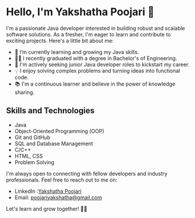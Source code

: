 # Hello, I'm Yakshatha Poojari 👋

I'm a passionate Java developer interested in building robust and scalable software solutions. As a fresher, I'm eager to learn and contribute to exciting projects. Here's a little bit about me:

- 🌱 I’m currently learning and growing my Java skills.
- 👩‍🎓 I recently graduated with a degree in Bachelor's of Engineering.
- 💼 I'm actively seeking junior Java developer roles to kickstart my career.
- 💡 I enjoy solving complex problems and turning ideas into functional code.
- 📚 I'm a continuous learner and believe in the power of knowledge sharing.

## Skills and Technologies

- Java
- Object-Oriented Programming (OOP)
- Git and GitHub
- SQL and Database Management
- C/C++
- HTML, CSS 
- Problem Solving

I'm always open to connecting with fellow developers and industry professionals. Feel free to reach out to me on:

- LinkedIn :[Yakshatha Poojari](https://www.linkedin.com/in/yakshatha-poojari-872a53206/)
- Email: poojariyakshatha@gmail.com

Let's learn and grow together! 👩‍💻

<!---
yakshatha1/yakshatha1 is a ✨ special ✨ repository because its `README.md` (this file) appears on your GitHub profile.
You can click the Preview link to take a look at your changes.
--->
